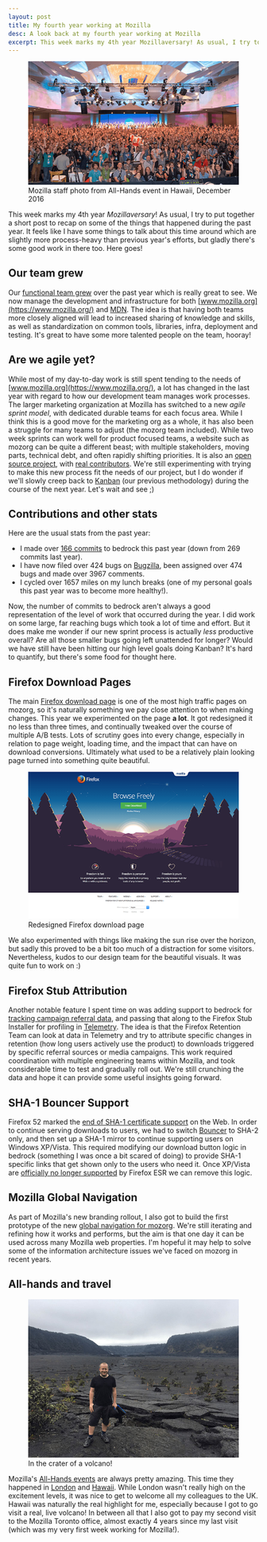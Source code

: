 ```yaml
---
layout: post
title: My fourth year working at Mozilla
desc: A look back at my fourth year working at Mozilla
excerpt: This week marks my 4th year Mozillaversary! As usual, I try to put together a short post to recap on some of the things that happened during the past year. It feels like I have some things to talk about this time around which are slightly more process-heavy than previous year's efforts, but gladly there's some good work in there too. Here goes!
---
```


<figure>
    <img src="/images/posts/hawaii-staff-photo.jpg" alt="Mozilla staff photo from All-Hands event in Hawaii, December 2016." srcset="/images/posts/hawaii-staff-photo-high-res.jpg 1.5x">
    <figcaption>Mozilla staff photo from All-Hands event in Hawaii, December 2016</figcaption>
</figure>

This week marks my 4th year *Mozillaversary*! As usual, I try to put together a short post to recap on some of the things that happened during the past year. It feels like I have some things to talk about this time around which are slightly more process-heavy than previous year's efforts, but gladly there's some good work in there too. Here goes!

Our team grew
-------------

Our [functional team grew](https://mozilla.github.io/meao/2017/01/16/introducing-mozmeao/) over the past year which is really great to see. We now manage the development and infrastructure for both [www.mozilla.org](https://www.mozilla.org/) and [MDN](https://developer.mozilla.org/). The idea is that having both teams more closely aligned will lead to increased sharing of knowledge and skills, as well as standardization on common tools, libraries, infra, deployment and testing. It's great to have some more talented people on the team, hooray!

Are we agile yet?
-----------------

While most of my day-to-day work is still spent tending to the needs of [www.mozilla.org](https://www.mozilla.org/), a lot has changed in the last year with regard to how our development team manages work processes. The larger marketing organization at Mozilla has switched to a new *agile sprint model*, with dedicated durable teams for each focus area. While I think this is a good move for the marketing org as a whole, it has also been a struggle for many teams to adjust (the mozorg team included). While two week sprints can work well for product focused teams, a website such as mozorg can be quite a different beast; with multiple stakeholders, moving parts, technical debt, and often rapidly shifting priorities. It is also an [open source project](https://github.com/mozilla/bedrock), with [real contributors](https://github.com/mozilla/bedrock/graphs/contributors). We're still experimenting with trying to make this new process fit the needs of our project, but I do wonder if we'll slowly creep back to [Kanban](https://en.wikipedia.org/wiki/Kanban_%28development%29) (our previous methodology) during the course of the next year. Let's wait and see ;)

Contributions and other stats
-----------------------------

Here are the usual stats from the past year:

- I made over [166 commits](https://github.com/mozilla/bedrock/commits?author=alexgibson) to bedrock this past year (down from 269 commits last year).
- I have now filed over 424 bugs on [Bugzilla](https://bugzilla.mozilla.org/), been assigned over 474 bugs and made over 3967 comments.
- I cycled over 1657 miles on my lunch breaks (one of my personal goals this past year was to become more healthy!).

Now, the number of commits to bedrock aren't always a good representation of the level of work that occurred during the year. I did work on some large, far reaching bugs which took a lot of time and effort. But it does make me wonder if our new sprint process is actually *less* productive overall? Are all those smaller bugs going left unattended for longer? Would we have still have been hitting our high level goals doing Kanban? It's hard to quantify, but there's some food for thought here.

Firefox Download Pages
----------------------

The main [Firefox download page](https://www.mozilla.org/firefox/new/) is one of the most high traffic pages on mozorg, so it's naturally something we pay close attention to when making changes. This year we experimented on the page **a lot**. It got redesigned it no less than three times, and continually tweaked over the course of multiple A/B tests. Lots of scrutiny goes into every change, especially in relation to page weight, loading time, and the impact that can have on download conversions. Ultimately what used to be a relatively plain looking page turned into something quite beautiful.

<figure>
    <img src="/images/posts/download-page-horizon.png" alt="Redesigned Firefox download page" srcset="/images/posts/download-page-horizon-high-res.png 1.5x">
    <figcaption>Redesigned Firefox download page</figcaption>
</figure>

We also experimented with things like making the sun rise over the horizon, but sadly this proved to be a bit too much of a distraction for some visitors. Nevertheless, kudos to our design team for the beautiful visuals. It was quite fun to work on :)

Firefox Stub Attribution
------------------------

Another notable feature I spent time on was adding support to bedrock for [tracking campaign referral data](https://bugzilla.mozilla.org/show_bug.cgi?id=1279291), and passing that along to the Firefox Stub Installer for profiling in [Telemetry](https://wiki.mozilla.org/Telemetry). The idea is that the Firefox Retention Team can look at data in Telemetry and try to attribute specific changes in retention (how long users actively use the product) to downloads triggered by specific referral sources or media campaigns. This work required coordination with multiple engineering teams within Mozilla, and took considerable time to test and gradually roll out. We're still crunching the data and hope it can provide some useful insights going forward.

SHA-1 Bouncer Support
---------------------

Firefox 52 marked the [end of SHA-1 certificate support](https://blog.mozilla.org/security/2017/02/23/the-end-of-sha-1-on-the-public-web/) on the Web. In order to continue serving downloads to users, we had to switch [Bouncer](https://github.com/mozilla-services/go-bouncer/) to SHA-2 only, and then set up a SHA-1 mirror to continue supporting users on Windows XP/Vista. This required modifying our download button logic in bedrock (something I was once a bit scared of doing) to provide SHA-1 specific links that get shown only to the users who need it. Once XP/Vista are [officially no longer supported](https://blog.mozilla.org/futurereleases/2016/12/23/firefox-support-for-xp-and-vista/) by Firefox ESR we can remove this logic.

Mozilla Global Navigation
-------------------------

As part of Mozilla's new branding rollout, I also got to build the first prototype of the new [global navigation for mozorg](https://www.mozilla.org/en-US/). We're still iterating and refining how it works and performs, but the aim is that one day it can be used across many Mozilla web properties. I'm hopeful it may help to solve some of the information architecture issues we've faced on mozorg in recent years.

All-hands and travel
--------------------

<figure>
    <img src="/images/posts/hawaii-volcano.jpg" alt="In the crater of a volcano!" srcset="/images/posts/hawaii-volcano-high-res.jpg 1.5x">
    <figcaption>In the crater of a volcano!</figcaption>
</figure>

Mozilla's [All-Hands events](https://wiki.mozilla.org/All_Hands) are always pretty amazing. This time they happened in [London](https://wiki.mozilla.org/All_Hands/2016_London) and [Hawaii](https://wiki.mozilla.org/All_Hands/2016_Hawaii). While London wasn't really high on the excitement levels, it was nice to get to welcome all my colleagues to the UK. Hawaii was naturally the real highlight for me, especially because I got to go visit a real, live volcano! In between all that I also got to pay my second visit to the Mozilla Toronto office, almost exactly 4 years since my last visit (which was my very first week working for Mozilla!).
